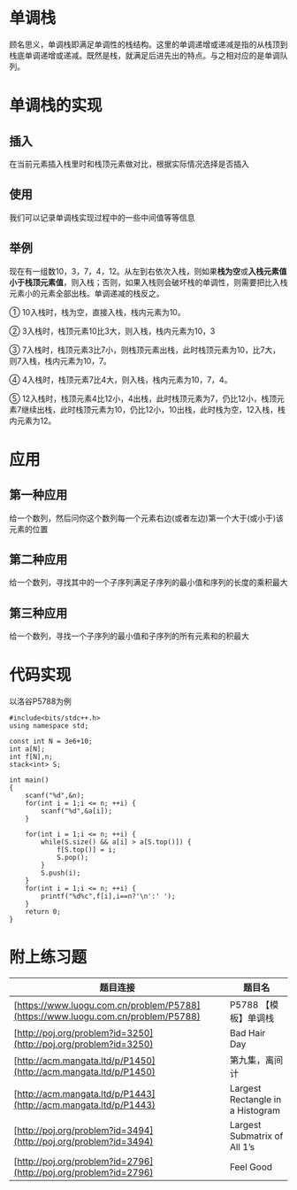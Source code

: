 # 单调栈

顾名思义，单调栈即满足单调性的栈结构。这里的单调递增或递减是指的从栈顶到栈底单调递增或递减。既然是栈，就满足后进先出的特点。与之相对应的是单调队列。

# 单调栈的实现

## 插入

在当前元素插入栈里时和栈顶元素做对比，根据实际情况选择是否插入

## 使用

我们可以记录单调栈实现过程中的一些中间值等等信息

## 举例

现在有一组数10，3，7，4，12。从左到右依次入栈，则如果**栈为空**或**入栈元素值小于栈顶元素值**，则入栈；否则，如果入栈则会破坏栈的单调性，则需要把比入栈元素小的元素全部出栈。单调递减的栈反之。

① 10入栈时，栈为空，直接入栈，栈内元素为10。

② 3入栈时，栈顶元素10比3大，则入栈，栈内元素为10，3

③ 7入栈时，栈顶元素3比7小，则栈顶元素出栈，此时栈顶元素为10，比7大，则7入栈，栈内元素为10，7。

④ 4入栈时，栈顶元素7比4大，则入栈，栈内元素为10，7，4。

⑤ 12入栈时，栈顶元素4比12小，4出栈，此时栈顶元素为7，仍比12小，栈顶元素7继续出栈，此时栈顶元素为10，仍比12小，10出栈，此时栈为空，12入栈，栈内元素为12。

# 应用

## 第一种应用

给一个数列，然后问你这个数列每一个元素右边(或者左边)第一个大于(或小于)该元素的位置

## 第二种应用

给一个数列，寻找其中的一个子序列满足子序列的最小值和序列的长度的乘积最大

## 第三种应用

给一个数列，寻找一个子序列的最小值和子序列的所有元素和的积最大



# 代码实现

以洛谷P5788为例

```
#include<bits/stdc++.h>
using namespace std;

const int N = 3e6+10;
int a[N];
int f[N],n;
stack<int> S;

int main()
{
    scanf("%d",&n);
    for(int i = 1;i <= n; ++i) {
        scanf("%d",&a[i]);
    }

    for(int i = 1;i <= n; ++i) {
        while(S.size() && a[i] > a[S.top()]) {
            f[S.top()] = i;
            S.pop();
        }
        S.push(i);
    }
    for(int i = 1;i <= n; ++i) {
        printf("%d%c",f[i],i==n?'\n':' ');
    }
    return 0;
}
```





# 附上练习题

| 题目连接                                                     | 题目名                           |
| ------------------------------------------------------------ | -------------------------------- |
| [https://www.luogu.com.cn/problem/P5788](https://www.luogu.com.cn/problem/P5788) | P5788 【模板】单调栈             |
| [http://poj.org/problem?id=3250](http://poj.org/problem?id=3250) | Bad Hair Day                     |
| [http://acm.mangata.ltd/p/P1450](http://acm.mangata.ltd/p/P1450) | 第九集，离间计                   |
| [http://acm.mangata.ltd/p/P1443](http://acm.mangata.ltd/p/P1443) | Largest Rectangle in a Histogram |
| [http://poj.org/problem?id=3494](http://poj.org/problem?id=3494) | Largest Submatrix of All 1’s     |
| [http://poj.org/problem?id=2796](http://poj.org/problem?id=2796) | Feel Good                        |